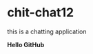 # chit-chat12
this is a chatting application
<!DOCTYPE html>
<html>
<head>
</head>
<body>
  <p><strong><span class="capitalize">Hello GitHub</span></strong></p>
</body>
</html>

